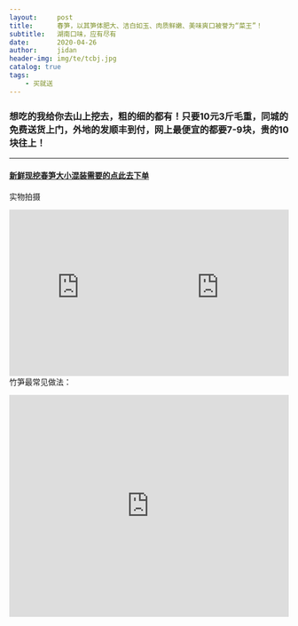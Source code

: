 ```yaml
---
layout:     post
title:      春笋，以其笋体肥大、洁白如玉、肉质鲜嫩、美味爽口被誉为“菜王”！
subtitle:   湖南口味，应有尽有
date:       2020-04-26
author:     jidan
header-img: img/te/tcbj.jpg
catalog: true
tags:
    - 买就送
---
```

### 想吃的我给你去山上挖去，粗的细的都有！只要10元3斤毛重，同城的免费送货上门，外地的发顺丰到付，网上最便宜的都要7-9块，贵的10块往上！
---
#### [新鲜现挖春笋大小混装需要的点此去下单](https://mobile.yangkeduo.com/goods.html?goods_id=113516267728)  

<body>
  <p>实物拍摄</p>
  <div id="page1">
    <iframe style="float:left" align="center" width="50%" height="300" src="https://www.iesdouyin.com/share/video/6819994717015624960/?mid=6621697575923763971"  frameborder="no" border="0" marginwidth="0" marginheight="0" scrolling="no"></iframe>
  </div>
  <div id="page2">
    <iframe style="float:right" align="center" width="50%" height="300" src="https://www.iesdouyin.com/share/video/6819991610693094671/?mid=6600620301749488387"  frameborder="no" border="0" marginwidth="0" marginheight="0" scrolling="no"></iframe>
  </div>
  <p>竹笋最常见做法：</p>
  <div id="page3">
    <iframe align="center" width="100%" height="400" src="https://www.iesdouyin.com/share/video/6820292863365041408/?mid=6820292885334821640"  frameborder="no" border="0" marginwidth="0" marginheight="0" scrolling="no"></iframe>
  </div>
</body>
